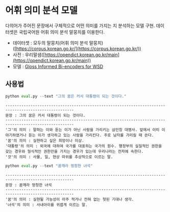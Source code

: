 # 어휘 의미 분석 모델 

다의어가 주어진 문장에서 구체적으로 어떤 의미를 가지는 지 분석하는 모델 구현. 데이터셋은 국립국어원 어휘 의미 분석 말뭉치를 이용한다.

* 데이터셋 : 모두의 말뭉치(어휘 의미 분석 말뭉치)([https://corpus.korean.go.kr/](https://corpus.korean.go.kr/))
* 사전 : 우리말샘([https://opendict.korean.go.kr/main](https://opendict.korean.go.kr/main))
* 모델 : [Gloss Informed Bi-encoders for WSD](https://github.com/facebookresearch/wsd-biencoders)

## 사용법

```python
python eval.py --text "그의 꿈은 커서 대통령이 되는 것이다."   
```

```
----------------------------------------------------------------------------------------------------
문장 : 그의 꿈은 커서 대통령이 되는 것이다.
----------------------------------------------------------------------------------------------------
'그'의 의미 : 말하는 이와 듣는 이가 아닌 사람을 가리키는 삼인칭 대명사. 앞에서 이미 이야기하였거나 듣는 이가 생각하고 있는 사람을 가리킨다. 주로 남자를 가리킬 때 쓴다.
'꿈'의 의미 : 실현하고 싶은 희망이나 이상.
'대통령'의 의미 : 외국에 대하여 국가를 대표하는 국가의 원수. 행정부의 실질적인 권한을 갖는 경우와 형식적인 권한만을 가지는 경우가 있는데 우리나라는 전자에 속한다.
'것'의 의미 : 사물, 일, 현상 따위를 추상적으로 이르는 말.
```

```python
python eval.py --text "꿈깨라 멍청한 녀석"   
```

```
----------------------------------------------------------------------------------------------------
문장 : 꿈깨라 멍청한 녀석
----------------------------------------------------------------------------------------------------
'꿈'의 의미 : 실현될 가능성이 아주 적거나 전혀 없는 헛된 기대나 생각.
'녀석'의 의미 : 사내아이를 귀엽게 이르는 말.
```
